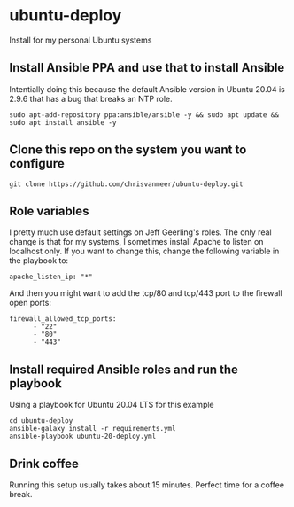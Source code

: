 # ubuntu-deploy
Install for my personal Ubuntu systems

## Install Ansible PPA and use that to install Ansible
Intentially doing this because the default Ansible version in Ubuntu 20.04 is 2.9.6 that has a bug that breaks an NTP role.
```
sudo apt-add-repository ppa:ansible/ansible -y && sudo apt update && sudo apt install ansible -y
```

## Clone this repo on the system you want to configure
```
git clone https://github.com/chrisvanmeer/ubuntu-deploy.git
```

## Role variables
I pretty much use default settings on Jeff Geerling's roles. The only real change is that for my systems, I sometimes install Apache to listen on localhost only. If you want to change this, change the following variable in the playbook to:  
```
apache_listen_ip: "*"
```
And then you might want to add the tcp/80 and tcp/443 port to the firewall open ports:  
```
firewall_allowed_tcp_ports:
      - "22"
      - "80"
      - "443"
```

## Install required Ansible roles and run the playbook
Using a playbook for Ubuntu 20.04 LTS for this example
```
cd ubuntu-deploy
ansible-galaxy install -r requirements.yml
ansible-playbook ubuntu-20-deploy.yml
```

## Drink coffee
Running this setup usually takes about 15 minutes. Perfect time for a coffee break.

